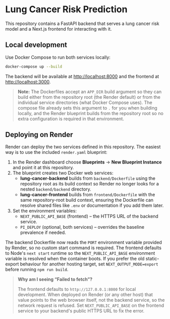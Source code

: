 # Lung Cancer Risk Prediction

This repository contains a FastAPI backend that serves a lung cancer risk model and a Next.js frontend for interacting with it.

## Local development

Use Docker Compose to run both services locally:

```bash
docker-compose up --build
```

The backend will be available at <http://localhost:8000> and the frontend at <http://localhost:3000>.

> **Note:** The Dockerfiles accept an `APP_DIR` build argument so they can build either from the repository root (the Render
> default) or from the individual service directories (what Docker Compose uses). The compose file already sets this argument
> to `.` for you when building locally, and the Render blueprint builds from the repository root so no extra configuration is
> required in that environment.

## Deploying on Render

Render can deploy the two services defined in this repository. The easiest way is to use the included `render.yaml` blueprint:

1. In the Render dashboard choose **Blueprints** → **New Blueprint Instance** and point it at this repository.
2. The blueprint creates two Docker web services:
   * **lung-cancer-backend** builds from `backend/Dockerfile` using the repository root as its build context so Render no longer looks for a nested `backend/backend` directory.
   * **lung-cancer-frontend** builds from `frontend/Dockerfile` with the same repository-root build context, ensuring the Dockerfile can resolve shared files like `.env` or documentation if you add them later.
3. Set the environment variables:
   * `NEXT_PUBLIC_API_BASE` (frontend) – the HTTPS URL of the backend service.
   * `PI_DEPLOY` (optional, both services) – overrides the baseline prevalence if needed.

The backend Dockerfile now reads the `PORT` environment variable provided by Render, so no custom start command is required. The frontend defaults to Node's `next start` runtime so the `NEXT_PUBLIC_API_BASE` environment variable is resolved when the container boots. If you prefer the old static-export behaviour for another hosting target, set `NEXT_OUTPUT_MODE=export` before running `npm run build`.

> **Why am I seeing “Failed to fetch”?**
>
> The frontend defaults to `http://127.0.0.1:8000` for local development. When deployed on Render (or any other host) that value points to the web browser itself, not the backend service, so the network request is refused. Set `NEXT_PUBLIC_API_BASE` on the frontend service to your backend's public HTTPS URL to fix the error.
